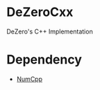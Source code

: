 # DeZeroCxx
DeZero's C++ Implementation

# Dependency
- [NumCpp](https://github.com/dpilger26/NumCpp)
